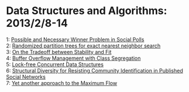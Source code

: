 # Data Structures and Algorithms: 2013/2/8-14  
1: [Possible and Necessary Winner Problem in Social Polls](https://doi.org/10.48550/arXiv.1302.1669)  
2: [Randomized partition trees for exact nearest neighbor search](https://doi.org/10.48550/arXiv.1302.1948)  
3: [On the Tradeoff between Stability and Fit](https://doi.org/10.48550/arXiv.1302.2137)  
4: [Buffer Overflow Management with Class Segregation](https://doi.org/10.48550/arXiv.1103.6049)  
5: [Lock-free Concurrent Data Structures](https://doi.org/10.48550/arXiv.1302.2757)  
6: [Structural Diversity for Resisting Community Identification in Published  Social Networks](https://doi.org/10.48550/arXiv.1302.3033)  
7: [Yet another approach to the Maximum Flow](https://doi.org/10.48550/arXiv.1302.3035)  